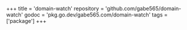 +++
title = 'domain-watch'
repository = 'github.com/gabe565/domain-watch'
godoc = 'pkg.go.dev/gabe565.com/domain-watch'
tags = ['package']
+++
